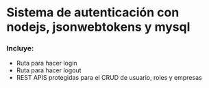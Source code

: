 # Sistema de  autenticación con nodejs, jsonwebtokens y mysql

### Incluye:

* Ruta para hacer login
* Ruta para hacer logout
* REST APIS protegidas  para el CRUD de usuario,  roles  y empresas

